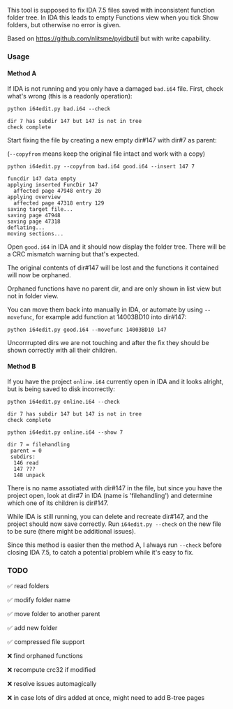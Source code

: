This tool is supposed to fix IDA 7.5 files saved with inconsistent function folder tree. In IDA this leads to empty Functions view when you tick Show folders, but otherwise no error is given.

Based on https://github.com/nlitsme/pyidbutil but with write capability.

### Usage
#### Method A

If IDA is not running and you only have a damaged `bad.i64` file. First, check what's wrong (this is a readonly operation):

```
python i64edit.py bad.i64 --check

dir 7 has subdir 147 but 147 is not in tree
check complete
```

Start fixing the file by creating a new empty dir#147 with dir#7 as parent:

(`--copyfrom` means keep the original file intact and work with a copy)

```
python i64edit.py --copyfrom bad.i64 good.i64 --insert 147 7

funcdir 147 data empty
applying inserted FuncDir 147
  affected page 47948 entry 20
applying overview
  affected page 47318 entry 129
saving target file...
saving page 47948
saving page 47318
deflating...
moving sections...
```

Open `good.i64` in IDA and it should now display the folder tree. There will be a CRC mismatch warning but that's expected. 

The original contents of dir#147 will be lost and the functions it contained will now be orphaned.

Orphaned functions have no parent dir, and are only shown in list view but not in folder view.

You can move them back into manually in IDA, or automate by using `--movefunc`, for example add function at 14003BD10 into dir#147:

```
python i64edit.py good.i64 --movefunc 14003BD10 147
```

Uncorrrupted dirs we are not touching and after the fix they should be shown correctly with all their children.

#### Method B
If you have the project `online.i64` currently open in IDA and it looks alright, but is being saved to disk incorrectly:

```
python i64edit.py online.i64 --check

dir 7 has subdir 147 but 147 is not in tree
check complete

python i64edit.py online.i64 --show 7

dir 7 = filehandling
 parent = 0
 subdirs:
  146 read
  147 ???
  148 unpack
```

There is no name assotiated with dir#147 in the file, but since you have the project open, look at dir#7 in IDA (name is 'filehandling') and determine which one of its children is dir#147.

While IDA is still running, you can delete and recreate dir#147, and the project should now save correctly. Run `i64edit.py --check` on the new file to be sure (there might be additional issues).

Since this method is easier then the method A, I always run `--check` before closing IDA 7.5, to catch a potential problem while it's easy to fix.

### TODO

✅ read folders

✅ modify folder name

✅ move folder to another parent

✅ add new folder

✅ compressed file support

❌ find orphaned functions

❌ recompute crc32 if modified

❌ resolve issues automagically

❌ in case lots of dirs added at once, might need to add B-tree pages

